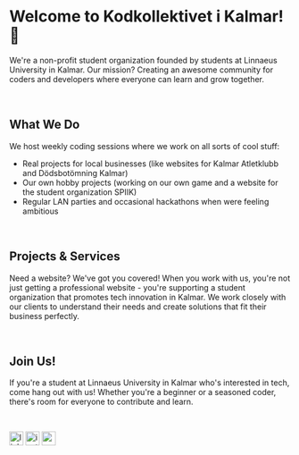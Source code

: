 # Welcome to Kodkollektivet i Kalmar! 🚀
We're a non-profit student organization founded by students at Linnaeus University in Kalmar. Our mission? Creating an awesome community for coders and developers where everyone can learn and grow together.

<br>

## What We Do
We host weekly coding sessions where we work on all sorts of cool stuff:
- Real projects for local businesses (like websites for Kalmar Atletklubb and Dödsbotömning Kalmar)
- Our own hobby projects (working on our own game and a website for the student organization SPIIK)
- Regular LAN parties and occasional hackathons when were feeling ambitious

<br>

## Projects & Services
Need a website? We've got you covered! When you work with us, you're not just getting a professional website - you're supporting a student organization that promotes tech innovation in Kalmar. We work closely with our clients to understand their needs and create solutions that fit their business perfectly.

<br>

## Join Us!
If you're a student at Linnaeus University in Kalmar who's interested in tech, come hang out with us! Whether you're a beginner or a seasoned coder, there's room for everyone to contribute and learn.

<br>

<p>
<a target="_blank" href="https://www.linkedin.com/company/kodkollektivet-kalmar/about/">  <img src="https://img.shields.io/static/v1?message=linkedin&logo=linkedin&label=&color=0077B5&logoColor=white&labelColor=&style=for-the-badge" alt="linkedin logo" height="25" /></a>
<a target="_blank" href="https://www.instagram.com/kodkollektivetkalmar/">  <img src="https://img.shields.io/static/v1?message=Instagram&logo=instagram&label=&color=E4405F&logoColor=white&labelColor=&style=for-the-badge" alt="instagram logo" height="25" /></a>
<a target="_blank" href="mailto:kodkollektivet@spiik.com">  <img src="https://img.shields.io/static/v1?message=Gmail&logo=gmail&label=&color=D14836&logoColor=white&labelColor=&style=for-the-badge" alt="gmail logo" height="25" /></a>
</p>
